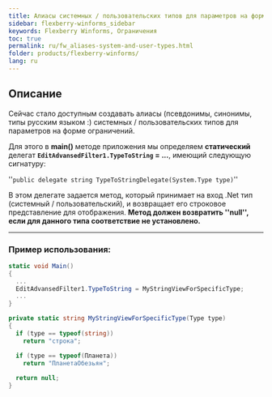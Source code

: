 ```yaml
---
title: Алиасы системных / пользовательских типов для параметров на форме ограничений
sidebar: flexberry-winforms_sidebar
keywords: Flexberry Winforms, Ограничения
toc: true
permalink: ru/fw_aliases-system-and-user-types.html
folder: products/flexberry-winforms/
lang: ru
---
```


## Описание

Сейчас стало доступным создавать алиасы (псевдонимы, синонимы, типы русским языком :) системных / пользовательских типов для параметров на форме ограничений.

Для этого в __main()__ методе приложения мы определяем __статический__ делегат __`EditAdvansedFilter1.TypeToString` = ...__, 
имеющий следующую сигнатуру: 

''`public delegate string TypeToStringDelegate(System.Type type)`''

В этом делегате задается метод, который принимает на вход .Net тип (системный / пользовательский), и возвращает его строковое представление для отображения.
__Метод должен возвратить ''null'', если для данного типа соответствие не установлено.__

----
### Пример использования:

```csharp
static void Main()
{
  ...
  EditAdvansedFilter1.TypeToString = MyStringViewForSpecificType;
  ...
}

private static string MyStringViewForSpecificType(Type type)
{
  if (type == typeof(string))
    return "строка";

  if (type == typeof(Планета))
    return "ПланетаОбезьян";
             
  return null;
}
```